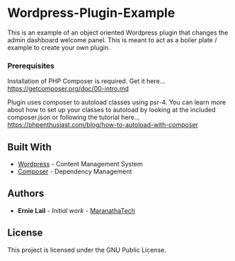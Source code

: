 # Wordpress-Plugin-Example
This is an example of an object oriented Wordpress plugin that changes the admin dashboard welcome panel. This is meant to act as a boiler plate / example to create your own plugin. 

### Prerequisites

Installation of PHP Composer is required. Get it here...
https://getcomposer.org/doc/00-intro.md

Plugin uses composer to autoload classes using psr-4. You can learn more about how to set up your classes to autoload by looking at the included composer.json or following the tutorial here...
https://phpenthusiast.com/blog/how-to-autoload-with-composer

## Built With

* [Wordpress](https://wordpress.org) - Content Management System
* [Composer](https://getcomposer.org) - Dependency Management


## Authors

* **Ernie Lail** - *Initial work* - [MaranathaTech](https://github.com/MaranathaTech)

## License

This project is licensed under the GNU Public License.


